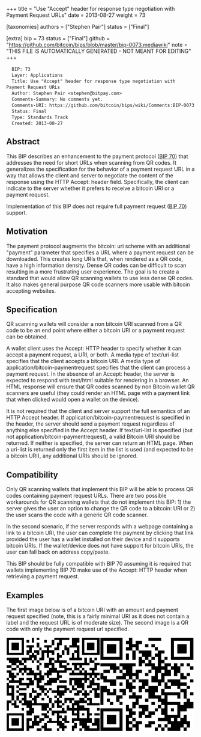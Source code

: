 
+++
title = "Use \"Accept\" header for response type negotiation with Payment Request URLs"
date = 2013-08-27
weight = 73

[taxonomies]
authors = ["Stephen Pair"]
status = ["Final"]

[extra]
bip = 73
status = ["Final"]
github = "https://github.com/bitcoin/bips/blob/master/bip-0073.mediawiki"
note = "THIS FILE IS AUTOMATICALLY GENERATED - NOT MEANT FOR EDITING"
+++

```
  BIP: 73
  Layer: Applications
  Title: Use "Accept" header for response type negotiation with Payment Request URLs
  Author: Stephen Pair <stephen@bitpay.com>
  Comments-Summary: No comments yet.
  Comments-URI: https://github.com/bitcoin/bips/wiki/Comments:BIP-0073
  Status: Final
  Type: Standards Track
  Created: 2013-08-27
```

<h2>Abstract</h2>


This BIP describes an enhancement to the payment protocol (<a href="/70" target="_blank">BIP 70</a>)
that addresses the need for short URLs when scanning from QR codes.  It
generalizes the specification for the behavior of a payment request URL in a
way that allows the client and server to negotiate the content of the
response using the HTTP Accept: header field.  Specifically, the client
can indicate to the server whether it prefers to receive a bitcoin URI or
a payment request.

Implementation of this BIP does not require full payment request (<a href="/70" target="_blank">BIP 70</a>) support.

<h2>Motivation</h2>


The payment protocol augments the bitcoin: uri scheme with an additional
"payment" parameter that specifies a URL where a payment request can be
downloaded.  This creates long URIs that, when rendered as a QR code, have
a high information density.  Dense QR codes can be difficult to scan resulting
in a more frustrating user experience.  The goal is to create a standard that
would allow QR scanning wallets to use less dense QR codes.  It also makes
general purpose QR code scanners more usable with bitcoin accepting
websites.

<h2>Specification</h2>


QR scanning wallets will consider a non bitcoin URI scanned from a QR code to
be an end point where either a bitcoin URI or a payment request can be obtained.

A wallet client uses the Accept: HTTP header to specify whether it can accept
a payment request, a URI, or both.  A media type of text/uri-list specifies that
the client accepts a bitcoin URI. A media type of application/bitcoin-paymentrequest
specifies that the client can process a payment request.  In the absence of an
Accept: header, the server is expected to respond with text/html suitable for
rendering in a browser.  An HTML response will ensure that QR codes scanned
by non Bitcoin wallet QR scanners are useful (they could render an HTML page
with a payment link that when clicked would open a wallet on the device).

It is not required that the client and server support the full semantics of an
HTTP Accept header.  If application/bitcoin-paymentrequest is specified in the
header, the server should send a payment request regardless of anything else
specified in the Accept header.  If text/uri-list is specified (but not
application/bitcoin-paymentrequest), a valid Bitcoin URI should be returned.  If
neither is specified, the server can return an HTML page.  When a uri-list is returned
only the first item in the list is used (and expected to be a bitcoin URI), any additional
URIs should be ignored.

<h2>Compatibility</h2>


Only QR scanning wallets that implement this BIP will be able to process QR
codes containing payment request URLs.  There are two possible workarounds for QR
scanning wallets that do not implement this BIP: 1) the server gives the user an
option to change the QR code to a bitcoin: URI or 2) the user scans the code with
a generic QR code scanner.

In the second scenario, if the server responds with a webpage containing a link
to a bitcoin URI, the user can complete the payment by clicking that link provided
the user has a wallet installed on their device and it supports bitcoin URIs.  If the
wallet/device does not have support for bitcoin URIs, the user can fall back on
address copy/paste.

This BIP should be fully compatible with BIP 70 assuming it is required that wallets
implementing BIP 70 make use of the Accept: HTTP header when retrieving a
payment request.

<h2>Examples</h2>

The first image below is of a bitcoin URI with an amount and payment request
specified (note, this is a fairly minimal URI as it does not contain a
label and the request URL is of moderate size).  The second image is a QR
code with only the payment request url specified.

<img src=bip-0073/a.png></img><img src=bip-0073/b.png></img>
